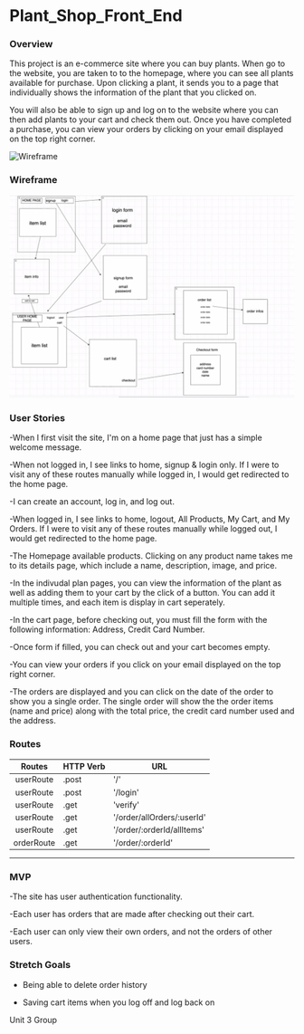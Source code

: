 # Plant_Shop_Front_End

### Overview

This project is an e-commerce site where you can buy plants. When go to the website, you are taken to  to the homepage, where you can see all plants available for purchase. Upon clicking a plant, it sends you to a page that individually shows the information of the plant that you clicked on. 

You will also be able to sign up and log on to the website where you can then add plants to your cart and check them out. Once you have completed a purchase, you can view your orders by clicking on your email displayed on the top right corner. 

![Wireframe](./Photos/Schema.png)
### Wireframe

![Wireframe](./Photos/Wireframe.png) 

### User Stories

-When I first visit the site, I'm on a home page that just has a simple welcome message.

-When not logged in, I see links to home, signup & login only. If I were to visit any of these routes manually while logged in, I would get redirected to the home page.

-I can create an account, log in, and log out.

-When logged in, I see links to home, logout, All Products, My Cart, and My Orders. If I were to visit any of these routes manually while logged out, I would get redirected to the home page.

-The Homepage available products. Clicking on any product name takes me to its details page, which include a name, description, image, and price.

-In the indivudal plan pages, you can view the information of the plant as well as adding them to your cart by the click of a button. You can add it multiple times, and each item is display in cart seperately.

-In the cart page, before checking out, you must fill the form with the following information: Address, Credit Card Number. 

-Once form if filled, you can check out and your cart becomes empty. 

-You can view your orders if you click on your email displayed on the top right corner. 

-The orders are displayed and you can click on the date of the order to show you a single order. The single order will show the the order items (name and price) along with the total price, the credit card number used and the address. 

### Routes

|Routes                     | HTTP Verb                       | URL                            |
| :----------------------: | ------------------------------- | ------------------------------- |
| userRoute | .post | '/' |
| userRoute | .post | '/login' |
| userRoute | .get | 'verify' |
| userRoute | .get | '/order/allOrders/:userId' |
| userRoute | .get | '/order/:orderId/allItems' |
| orderRoute | .get | '/order/:orderId' |
___
### MVP

-The site has user authentication functionality. 

-Each user has orders that are made after checking out their cart.

-Each user can only view their own orders, and not the orders of other users. 

### Stretch Goals

- Being able to delete order history

- Saving cart items when you log off and log back on 


Unit 3 Group
